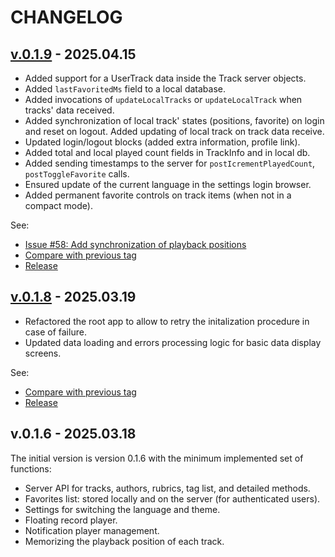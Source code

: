 <!--
 @since 2025.03.19, 22:43
 @changed 2025.04.15, 15:09
-->

# CHANGELOG

## [v.0.1.9](https://github.com/lilliputten/march-tales-flutter-app/releases/tag/v.0.1.9) - 2025.04.15

- Added support for a UserTrack data inside the Track server objects.
- Added `lastFavoritedMs` field to a local database.
- Added invocations of `updateLocalTracks` or `updateLocalTrack` when tracks' data received.
- Added synchronization of local track' states (positions, favorite) on login and reset on logout. Added updating of local track on track data receive.
- Updated login/logout blocks (added extra information, profile link).
- Added total and local played count fields in TrackInfo and in local db.
- Added sending timestamps to the server for `postIcrementPlayedCount`, `postToggleFavorite` calls.
- Ensured update of the current language in the settings login browser.
- Added permanent favorite controls on track items (when not in a compact mode).

See:

- [Issue #58: Add synchronization of playback positions](https://github.com/lilliputten/march-tales-flutter-app/issues/58)
- [Compare with previous tag](https://github.com/lilliputten/march-tales-flutter-app/compare/march-tales-app-v.0.1.8...v.0.1.9)
- [Release](https://github.com/lilliputten/march-tales-flutter-app/releases/tag/v.0.1.9)

## [v.0.1.8](https://github.com/lilliputten/march-tales-flutter-app/releases/tag/march-tales-app-v.0.1.8) - 2025.03.19

- Refactored the root app to allow to retry the initalization procedure in case of failure.
- Updated data loading and errors processing logic for basic data display screens.

See:

- [Compare with previous tag](https://github.com/lilliputten/march-tales-flutter-app/compare/march-tales-app-v.0.1.4...march-tales-app-v.0.1.8)
- [Release](https://github.com/lilliputten/march-tales-flutter-app/releases/tag/march-tales-app-v.0.1.8)

## v.0.1.6 - 2025.03.18

The initial version is version 0.1.6 with the minimum implemented set of functions:

- Server API for tracks, authors, rubrics, tag list, and detailed methods.
- Favorites list: stored locally and on the server (for authenticated users).
- Settings for switching the language and theme.
- Floating record player.
- Notification player management.
- Memorizing the playback position of each track.
